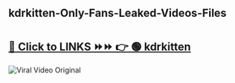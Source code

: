 
 ## kdrkitten-Only-Fans-Leaked-Videos-Files

# <h2><a href="https://mediaupload.pro?kdrkitten">🔗 Click to LINKS ⏩⏩ 👉 🟢 kdrkitten </a></h2>

<a href="https://mediaupload.pro?kdrkitten" rel="nofollow" data-target="animated-image.originalLink"><img src="https://i.ibb.co.com/xMMVF88/686577567.gif" alt="Viral Video Original" style="max-width: 100%; display: inline-block;" data-target="animated-image.originalImage"></a>